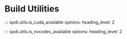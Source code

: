 # Build Utilities

::: spdl.utils.is_cuda_available
    options:
        heading_level: 2

::: spdl.utils.is_nvcodec_available
    options:
        heading_level: 2
